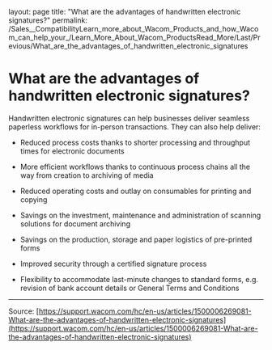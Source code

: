 layout: page
title: "What are the advantages of handwritten electronic signatures?"
permalink: /Sales__CompatibilityLearn_more_about_Wacom_Products_and_how_Wacom_can_help_your_/Learn_More_About_Wacom_ProductsRead_More/Last/Previous/What_are_the_advantages_of_handwritten_electronic_signatures

# What are the advantages of handwritten electronic signatures?

Handwritten electronic signatures can help businesses deliver seamless paperless workflows for in-person transactions. They can also help deliver:


- Reduced process costs thanks to shorter processing and throughput times for electronic documents


- More efficient workflows thanks to continuous process chains all the way from creation to archiving of media


- Reduced operating costs and outlay on consumables for printing and copying


- Savings on the investment, maintenance and administration of scanning solutions for document archiving


- Savings on the production, storage and paper logistics of pre-printed forms


- Improved security through a certified signature process


- Flexibility to accommodate last-minute changes to standard forms, e.g. revision of bank account details or General Terms and Conditions

---
Source: [https://support.wacom.com/hc/en-us/articles/1500006269081-What-are-the-advantages-of-handwritten-electronic-signatures](https://support.wacom.com/hc/en-us/articles/1500006269081-What-are-the-advantages-of-handwritten-electronic-signatures)
